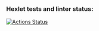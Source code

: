 ### Hexlet tests and linter status:
[![Actions Status](https://github.com/EdZev/frontend-project-lvl1/workflows/hexlet-check/badge.svg)](https://github.com/EdZev/frontend-project-lvl1/actions)